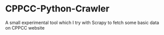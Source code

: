# CPPCC-Python-Crawler
A small experimental tool which I try with Scrapy to fetch some basic data on CPPCC website
